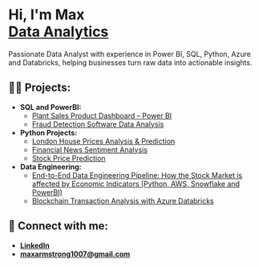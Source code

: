 <h1>Hi, I'm Max <br/> <a href="https://www.linkedin.com/in/marmstrong25/">Data Analytics</a></h1>

Passionate Data Analyst with experience in Power BI, SQL, Python, Azure and Databricks, helping businesses turn raw data into actionable insights.

<h2>👨‍💻 Projects:</h2>

- <b>SQL and PowerBI:</b>
  - [Plant Sales Product Dashboard – Power BI](https://github.com/maxarm1007/PowerBI-Plant-Sales-Product-Dashboard)
  - [Fraud Detection Software Data Analysis](https://github.com/maxarm1007/Fraud-Detection-Software-Analysis-)
- <b>Python Projects:</b>
  - [London House Prices Analysis & Prediction](https://github.com/maxarm1007/London-House-Prices-Analysis-Prediction)
  - [Financial News Sentiment Analysis](https://github.com/maxarm1007/News-Sentiment-Analysis-)
  - [Stock Price Prediction](https://github.com/maxarm1007/Stock-Price-Prediction)
- <b>Data Engineering:</b>
  - [End-to-End Data Engineering Pipeline: How the Stock Market is affected by Economic Indicators (Python, AWS, Snowflake and PowerBI)](https://github.com/maxarm1007/End-to-End-Data-Engineering-Pipeline-How-the-Stock-Market-is-affected-by-Economic-Indicators)
  - [Blockchain Transaction Analysis with Azure Databricks](https://github.com/maxarm1007/Blockchain-Transaction-Analysis-in-Azure-Databricks)
  
  


<h2> 🤳 Connect with me:</h2>

- <b>[LinkedIn](https://www.linkedin.com/in/marmstrong25)<b>
- <b>maxarmstrong1007@gmail.com</b>

<!--
**joshmadakor1/joshmadakor1** is a ✨ _special_ ✨ repository because its `README.md` (this file) appears on your GitHub profile.

Here are some ideas to get you started:

- 🔭 I’m currently working on ...
- 🌱 I’m currently learning ...
- 👯 I’m looking to collaborate on ...
- 🤔 I’m looking for help with ...
- 💬 Ask me about ...
- 📫 How to reach me: ...
- 😄 Pronouns: ...
- ⚡ Fun fact: ...
-->
